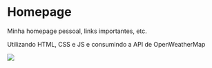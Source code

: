 <h1>Homepage</h1>
<p>Minha homepage pessoal, links importantes, etc.</p>
<p>Utilizando HTML, CSS e JS e consumindo a API de OpenWeatherMap</p>
<img src="https://i.imgur.com/VH12YGZ.png" />
